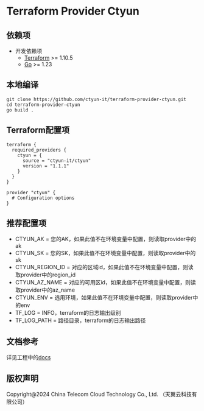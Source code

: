 # Terraform Provider Ctyun

## 依赖项

- 开发依赖项
  - [Terraform](https://developer.hashicorp.com/terraform/downloads) >= 1.10.5
  - [Go](https://golang.org/doc/install) >= 1.23



## 本地编译

```
git clone https://github.com/ctyun-it/terraform-provider-ctyun.git
cd terraform-provider-ctyun
go build .
```



## Terraform配置项

```
terraform {
  required_providers {
    ctyun = {
      source = "ctyun-it/ctyun"
      version = "1.1.1"
    }
  }
}

provider "ctyun" {
  # Configuration options
}
```



## 推荐配置项

- CTYUN_AK = 您的AK，如果此值不在环境变量中配置，则读取provider中的ak
- CTYUN_SK = 您的SK，如果此值不在环境变量中配置，则读取provider中的sk
- CTYUN_REGION_ID = 对应的区域id，如果此值不在环境变量中配置，则读取provider中的region_id
- CTYUN_AZ_NAME = 对应的可用区id，如果此值不在环境变量中配置，则读取provider中的az_name
- CTYUN_ENV = 选用环境，如果此值不在环境变量中配置，则读取provider中的env
- TF_LOG = INFO，terraform的日志输出级别
- TF_LOG_PATH = 路径目录，terraform的日志输出路径



## 文档参考

详见工程中的[docs](https://github.com/ctyun-it/terraform-provider-ctyun/tree/main/docs)


## 版权声明

Copyright@2024  China Telecom Cloud Technology Co., Ltd. （天翼云科技有限公司）